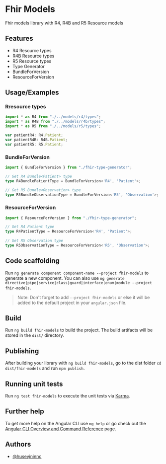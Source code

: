 # Fhir Models

Fhir models library with R4, R4B and R5 Resource models

## Features

- R4 Resource types
- R4B Resource types
- R5 Resource types
- Type Generator
- BundleForVersion
- ResourceForVersion

## Usage/Examples

### Rresource types

```typescript
import * as R4 from "./../models/r4/types";
import * as R4B from "./../models/r4b/types";
import * as R5 from "./../models/r5/types";

var patientR4: R4.Patient;
var patientR4B: R4B.Patient;
var patientR5: R5.Patient;
```

### BundleForVersion

```typescript
import { BundleForVersion } from "./fhir-type-generator";

// Get R4 Bundle<Patient> type
type R4BundlePatientType = BundleForVersion<'R4', 'Patient'>;
 
// Get R5 Bundle<Observation> type
type R5BundleObservationType = BundleForVersion<'R5', 'Observation'>;
```

### ResourceForVersion

```typescript
import { ResourceForVersion } from "./fhir-type-generator";

// Get R4 Patient type
type R4PatientType = ResourceForVersion<'R4', 'Patient'>;
 
// Get R5 Observation type
type R5ObservationType = ResourceForVersion<'R5', 'Observation'>;
```

## Code scaffolding

Run `ng generate component component-name --project fhir-models` to generate a new component. You can also use `ng generate directive|pipe|service|class|guard|interface|enum|module --project fhir-models`.
> Note: Don't forget to add `--project fhir-models` or else it will be added to the default project in your `angular.json` file.

## Build

Run `ng build fhir-models` to build the project. The build artifacts will be stored in the `dist/` directory.

## Publishing

After building your library with `ng build fhir-models`, go to the dist folder `cd dist/fhir-models` and run `npm publish`.

## Running unit tests

Run `ng test fhir-models` to execute the unit tests via [Karma](https://karma-runner.github.io).

## Further help

To get more help on the Angular CLI use `ng help` or go check out the [Angular CLI Overview and Command Reference](https://angular.dev/tools/cli) page.

## Authors

- [@huseyininnc](https://github.com/huseyininnc)
